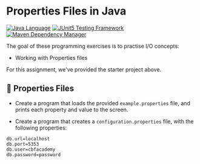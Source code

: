 # Properties Files in Java

[![Java Language](https://img.shields.io/badge/PLATFORM-OpenJDK-3A75B0.svg?style=for-the-badge)][1]
[![JUnit5 Testing Framework](https://img.shields.io/badge/testing%20framework-JUnit5-26A162.svg?style=for-the-badge)][2]
[![Maven Dependency Manager](https://img.shields.io/badge/dependency%20manager-Maven-AA215A.svg?style=for-the-badge)][3]

The goal of these programming exercises is to practise I/O concepts:
- Working with Properties files

For this assignment, we've provided the starter project above.

## :memo: Properties Files

- Create a program that loads the provided `example.properties` file, and prints each property and value to the screen.

- Create a program that creates a `configuration.properties` file, with the following properties:

```properties
db.url=localhost
db.port=5353
db.user=cbfacademy
db.password=password
```


[1]: https://docs.oracle.com/javase/11/docs/api/index.html
[2]: https://junit.org/junit5/
[3]: https://maven.apache.org/